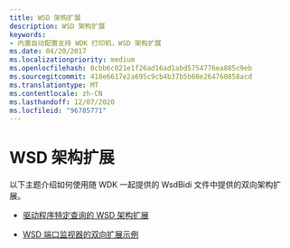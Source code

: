 ```yaml
---
title: WSD 架构扩展
description: WSD 架构扩展
keywords:
- 内置自动配置支持 WDK 打印机，WSD 架构扩展
ms.date: 04/20/2017
ms.localizationpriority: medium
ms.openlocfilehash: 8cbb6c021e1f26ad16ad1abd5754776ea885c9eb
ms.sourcegitcommit: 418e6617e2a695c9cb4b37b5b60e264760858acd
ms.translationtype: MT
ms.contentlocale: zh-CN
ms.lasthandoff: 12/07/2020
ms.locfileid: "96785771"
---
```

# <a name="wsd-schema-extensions"></a>WSD 架构扩展


以下主题介绍如何使用随 WDK 一起提供的 WsdBidi 文件中提供的双向架构扩展。

-   [驱动程序特定查询的 WSD 架构扩展](wsd-schema-extensions-for-driver-specific-queries.md)

-   [WSD 端口监视器的双向扩展示例](bidi-extension-example-for-wsd-port-monitor.md)

 

 




